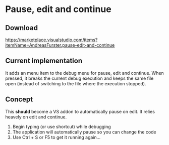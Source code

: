 # Pause, edit and continue
## Download
https://marketplace.visualstudio.com/items?itemName=AndreasFurster.pause-edit-and-continue

## Current implementation
It adds an menu item to the debug menu for pause, edit and continue. When pressed, it breaks the current debug execution and keeps the same file open (instead of switching to the file where the execution stopped).

## Concept
This **should** become a VS addon to automatically pause on edit. It relies heavely on edit and continue.

1. Begin typing (or use shortcut) while debugging
1. The application will automatically pause so you can change the code
1. Use Ctrl + S or F5 to get it running again...
